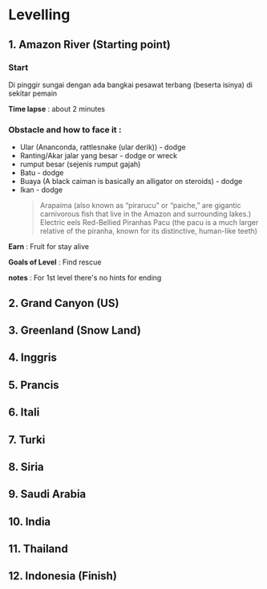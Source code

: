 # Levelling

## 1. Amazon River (Starting point)

### Start
Di pinggir sungai dengan ada bangkai pesawat terbang (beserta isinya) di sekitar pemain

**Time lapse** : about 2 minutes

### Obstacle and how to face it :
- Ular (Ananconda, rattlesnake (ular derik)) - dodge
- Ranting/Akar jalar yang besar - dodge or wreck
- rumput besar (sejenis rumput gajah)
- Batu - dodge
- Buaya (A black caiman is basically an alligator on steroids) - dodge
- Ikan - dodge
	> Arapaima (also known as “pirarucu” or “paiche,” are gigantic carnivorous fish that live in the Amazon and surrounding lakes.)
	> Electric eels
	> Red-Bellied Piranhas
	> Pacu (the pacu is a much larger relative of the piranha, known for its distinctive, human-like teeth)

**Earn** : Fruit for stay alive

**Goals of Level** : Find rescue

**notes** : For 1st level there's no hints for ending


## 2. Grand Canyon (US)

## 3. Greenland (Snow Land)

## 4. Inggris

## 5. Prancis

## 6. Itali

## 7. Turki

## 8. Siria

## 9. Saudi Arabia

## 10. India

## 11. Thailand

## 12. Indonesia (Finish)
